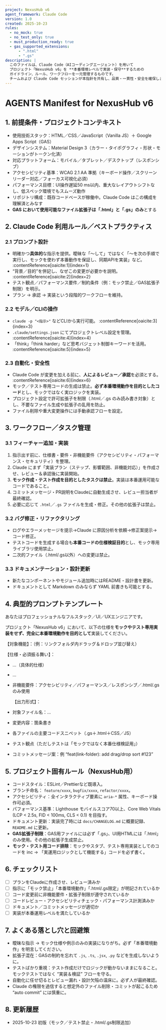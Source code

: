 ```yaml
---
project: NexusHub v6
agent_framework: Claude Code
version: 1.0
created: 2025-10-23
rules:
  - no_mock: true
  - no_test_only: true
  - must_production_ready: true
  - gas_supported_extensions:
      - ".html"
      - ".gs"
description: |
  このファイルは、Claude Code（AIコーディングエージェント）を用いて
  プロジェクト「NexusHub v6」を **本番環境レベルで実装・保守**するための
  ガイドライン、ルール、ワークフローを一元管理するものです。
  チームおよび Claude Code セッションが本指針を共有し、品質・一貫性・安全を確保します。
---
```


# AGENTS Manifest for NexusHub v6

## 1. 前提条件・プロジェクトコンテキスト  
- 使用技術スタック：HTML／CSS／JavaScript（Vanilla JS）＋ Google Apps Script（GAS）  
- デザインシステム：Material Design 3（カラー・タイポグラフィ・形状・モーションがトークン化済）  
- 対応プラットフォーム：モバイル／タブレット／デスクトップ（レスポンシブ）  
- アクセシビリティ基準：WCAG 2.1 AA 準拠（キーボード操作／スクリーンリーダー対応／フォーカス可視化必須）  
- パフォーマンス目標：UI操作遅延50 ms以内、重大なレイアウトシフトなし、低スペック環境でもスムーズ動作  
- リポジトリ構成：既存コードベースが稼働中。Claude Code はこの構成を理解済とみなす  
- **GAS において使用可能なファイル拡張子は「.html」と「.gs」のみ**とする  

## 2. Claude Code 利用ルール／ベストプラクティス  
### 2.1 プロンプト設計  
- 明確かつ**具体的**な指示を提供。曖昧な「〜して」ではなく「〜を次の手順で実行し、モックを使わず本番動作を保証し、同期APIを実装」など。 :contentReference[oaicite:1]{index=1}  
- “背景／目的”を併記し、なぜこの変更が必要かを説明。 :contentReference[oaicite:2]{index=2}  
- テスト観点／パフォーマンス要件／制約条件（例：モック禁止／GAS拡張子制限）を明示。  
- プラン → 承認 → 実装という段階的ワークフローを維持。  

### 2.2 モデル／CLIの操作  
- `claude -p "<指示>"` などCLIから実行可能。 :contentReference[oaicite:3]{index=3}  
- `.claude/settings.json` にてプロジェクトレベル設定を管理。 :contentReference[oaicite:4]{index=4}  
- 「think」「think harder」など思考バジェット制御キーワードを活用。 :contentReference[oaicite:5]{index=5}  

### 2.3 自動化・安全性  
- Claude Code が変更を加える前に、**人によるレビュー／承認**を必須とする。 :contentReference[oaicite:6]{index=6}  
- モック／テスト専用コードの生成は禁止。**必ず本番環境動作を目的としたコード**とし、モックではなく実ロジックを実装。  
- プロジェクト設定で許可拡張子を制限（.html／.gs のみ読み書き対象）とし、不要なファイル生成や拡張子の乱用を防止。  
- ファイル削除や重大変更操作には手動承認フローを設定。  

## 3. ワークフロー／タスク管理  
### 3.1 フィーチャー追加・実装  
1. 指示出す前に、仕様書・要件・非機能要件（アクセシビリティ・パフォーマンス・セキュリティ）を整理。  
2. Claude にまず「実装プラン（ステップ、影響範囲、非機能対応）」を作成させ、レビュー＆承認後に実装開始。  
3. **モック作成・テスト作成を目的としたタスクは禁止**。実装は本番運用可能なコードであること。  
4. コミットメッセージ・PR説明をClaudeに自動生成させ、レビュー担当者が最終確認。  
5. 必要に応じて `.html`／`.gs` ファイルを生成・修正。その他の拡張子は禁止。  

### 3.2 バグ修正・リファクタリング  
- ログやエラーメッセージを提示→Claude に原因分析を依頼→修正案提示→コード修正。  
- テストコードを生成する場合も**本番コードの仕様検証目的**とし、モック専用ライブラリ使用禁止。  
- 二次的ファイル（.html/.gs以外）への変更は禁止。  

### 3.3 ドキュメンテーション・設計更新  
- 新たなコンポーネントやモジュール追加時にはREADME・設計書を更新。  
- ドキュメントとして Markdown のみならず YAML 前書きも可能とする。  

## 4. 典型的プロンプトテンプレート  
あなたはプロフェッショナルなフルスタック／UI／UXエンジニアです。

プロジェクト「NexusHub v6」において、以下の仕様を**モックやテスト専用実装をせず、完全に本番環境動作を目的として**実装してください。

【対象機能】：（例：リンクフォルダ内ドラッグ＆ドロップ並び替え）

【仕様・必須振る舞い】：

- …（具体的仕様）
- …
- 非機能要件：アクセシビリティ／パフォーマンス／レスポンシブ／.html/.gsのみ使用
    
    【出力形式】：
    
- 対象ファイル名：…
- 変更内容：箇条書き
- 各ファイルの主要コードスニペット（.gs＋.html＋CSS／JS）
- テスト観点（ただしテストは「モックではなく本番仕様検証用」）
- コミットメッセージ案：例 “feat(link-folder): add drag/drop sort #123”


## 5. プロジェクト固有ルール（NexusHub用）  
- コードスタイル：ESLint／Prettierなど既導入。  
- ブランチ命名： `feature/xxxx`, `bugfix/xxxx`, `refactor/xxxx`。  
- アクセシビリティ：全インタラクティブ要素に `aria-*` 属性、キーボード操作可必須。  
- パフォーマンス基準：Lighthouse モバイルスコア70以上、Core Web Vitals (LCP < 2.5s, FID < 100ms, CLS < 0.1) を目指す。  
- ドキュメント更新：実装完了時には `docs/CHANGELOG.md` に概要記録、`README.md` に更新。  
- **GAS拡張子制限**：GAS用ファイルには必ず「.gs」、UI用HTMLには「.html」のみ使用。その他の拡張子生成禁止。  
- **モック・テスト用コード排除**：モックやスタブ、テスト専用実装としてのコードを inc → 「実運用ロジックとして機能する」コードを必ず書く。  

## 6. チェックリスト  
- [ ] プランをClaudeに作成させ、レビュー済みか  
- [ ] 指示に「モック禁止」「本番環境動作」「.html/.gs限定」が明記されているか  
- [ ] コード変更前に非機能要件・拡張子制限が遵守されているか  
- [ ] コードレビュー・アクセシビリティチェック・パフォーマンス計測済みか  
- [ ] ドキュメント／コミットメッセージが適切か  
- [ ] 実装が本番運用レベルを満たしているか  

## 7. よくある落とし穴と回避策  
- 曖昧な指示 → モック仕様や例示のみの実装になりがち。必ず「本番環境動作」を明言してください。  
- 拡張子混在：GASの制約を忘れて `.js`, `.ts`, `.jsx`, `.py` などを生成しないように。  
- テストばかり重視：テスト作成だけでロジックが動かないままになること。モックテストではなく “実装＆検証” フローを守る。  
- 自動化に任せ切るとレビュー漏れ・設計欠陥の温床に。必ず人が最終確認。  
- Claude の権限を過信すると想定外のファイル削除・コミットが起こるため “auto commit” には慎重に。  

## 8. 更新履歴  
- 2025-10-23 初版（モック／テスト禁止・.html/.gs制限追加）  

